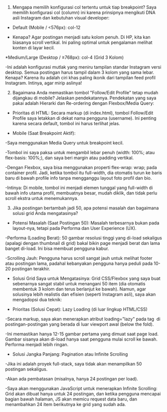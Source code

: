 1. Mengapa memilih konfigurasi col tertentu untuk tiap breakpoint?
Saya memilih konfigurasi col (column) ini karena prinsipnya mengikuti DNA asli Instagram dan kebutuhan visual developer:

* Default (Mobile / <576px): col-12
  
- Kenapa? Agar postingan menjadi satu kolom penuh. Di HP, kita kan biasanya scroll vertikal. Ini paling optimal untuk pengalaman melihat konten di layar kecil.

*Medium/Large (Desktop / ≥768px): col-4 (Grid 3 Kolom)

-Ini adalah konfigurasi mutlak yang meniru tampilan standar Instagram versi desktop. Semua postingan harus tampil dalam 3 kolom yang sama lebar. Kenapa? Karena itu adalah ciri khas paling ikonik dari tampilan feed profil Instagram. Intinya, agar mirip aslinya!

2. Bagaimana Anda memastikan tombol "Follow/Edit Profile" tetap mudah dijangkau di mobile? Jelaskan pendekatannya.
Pendekatan yang saya pakai adalah Hierarki dan Re-ordering dengan Flexbox/Media Query:

* Prioritas di HTML: Secara markup (di index.html), tombol Follow/Edit Profile saya letakkan di dekat nama pengguna (username). Ini penting karena secara default, tombol ini harus terlihat jelas.

* Mobile (Saat Breakpoint Aktif):

-Saya menggunakan Media Query untuk breakpoint kecil.

-Tombol ini saya paksa untuk mengambil lebar penuh (width: 100%; atau flex-basis: 100%;), dan saya beri margin atau padding vertikal.

-Dengan Flexbox, saya bisa menggunakan properti flex-wrap: wrap; pada container profil. Jadi, ketika tombol itu full-width, dia otomatis turun ke baris baru di bawah profile info tanpa mengganggu layout foto profil dan bio.

-Intinya: Di mobile, tombol ini menjadi elemen tunggal yang full-width di bawah info utama profil, membuatnya besar, mudah diklik, dan tidak perlu scroll ekstra untuk menemukannya.

3. Jika postingan bertambah jadi 50, apa potensi masalah dan bagaimana solusi grid Anda mengatasinya?

* Potensi Masalah (Saat Postingan 50):
Masalah terbesarnya bukan pada layout-nya, tetapi pada Performa dan User Experience (UX).

-Performa (Loading Berat): 50 gambar resolusi tinggi yang di-load sekaligus (apalagi dengan thumbnail di grid) bakal bikin page menjadi berat dan lama banget di-load. Ini bisa membuat pengguna kabur.

-Scrolling Jauh: Pengguna harus scroll sangat jauh untuk melihat footer atau postingan lama, padahal kebanyakan pengguna hanya peduli pada 10-20 postingan terakhir.

* Solusi Grid Saya untuk Mengatasinya:
Grid CSS/Flexbox yang saya buat sebenarnya sangat stabil untuk menangani 50 item (dia otomatis membentuk 3 kolom dan terus berlanjut ke bawah). Namun, agar solusinya lebih realistis dan efisien (seperti Instagram asli), saya akan mengadopsi dua teknik:

* Prioritas (Solusi Cepat): Lazy Loading (di luar lingkup HTML/CSS)

-Secara markup, saya akan menerapkan atribut loading="lazy" pada tag <img> di postingan-postingan yang berada di luar viewport awal (below the fold).

-Ini memastikan hanya 12-15 gambar pertama yang dimuat saat page load. Gambar sisanya akan di-load hanya saat pengguna mulai scroll ke bawah. Performa menjadi lebih ringan.

* Solusi Jangka Panjang: Pagination atau Infinite Scrolling

-Jika ini adalah proyek full-stack, saya tidak akan menampilkan 50 postingan sekaligus.

-Akan ada pembatasan (misalnya, hanya 24 postingan per load).

-Saya akan menggunakan JavaScript untuk menerapkan Infinite Scrolling: Grid akan dibuat hanya untuk 24 postingan, dan ketika pengguna mencapai bagian bawah halaman, JS akan memicu request data baru, dan menambahkan 24 item berikutnya ke grid yang sudah ada.
